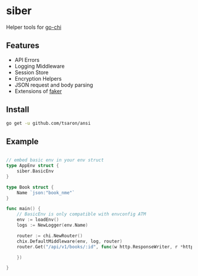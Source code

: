 # siber

Helper tools for [go-chi](https://github.com/go-chi/chi)

## Features

- API Errors
- Logging Middleware
- Session Store
- Encryption Helpers
- JSON request and body parsing
- Extensions of [faker](github.com/bxcodec/faker/v3)

## Install

```sh
go get -u github.com/tsaron/ansi
```

## Example

```go

// embed basic env in your env struct
type AppEnv struct {
    siber.BasicEnv
}

type Book struct {
    Name `json:"book_nme"`
}

func main() {
    // BasicEnv is only compatible with envconfig ATM
    env := loadEnv()
    logs := NewLogger(env.Name)

    router := chi.NewRouter()
    chix.DefaultMiddleware(env, log, router)
    router.Get("/api/v1/books/:id", func(w http.ResponseWriter, r *http.Request) {

    })

}
```
